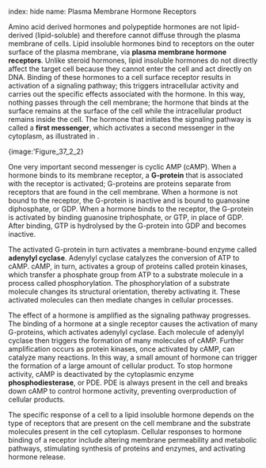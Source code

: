 index: hide
name: Plasma Membrane Hormone Receptors

Amino acid derived hormones and polypeptide hormones are not lipid-derived (lipid-soluble) and therefore cannot diffuse through the plasma membrane of cells. Lipid insoluble hormones bind to receptors on the outer surface of the plasma membrane, via  **plasma membrane hormone receptors**. Unlike steroid hormones, lipid insoluble hormones do not directly affect the target cell because they cannot enter the cell and act directly on DNA. Binding of these hormones to a cell surface receptor results in activation of a signaling pathway; this triggers intracellular activity and carries out the specific effects associated with the hormone. In this way, nothing passes through the cell membrane; the hormone that binds at the surface remains at the surface of the cell while the intracellular product remains inside the cell. The hormone that initiates the signaling pathway is called a  **first messenger**, which activates a second messenger in the cytoplasm, as illustrated in .


{image:'Figure_37_2_2}
        

One very important second messenger is cyclic AMP (cAMP). When a hormone binds to its membrane receptor, a  **G-protein** that is associated with the receptor is activated; G-proteins are proteins separate from receptors that are found in the cell membrane. When a hormone is not bound to the receptor, the G-protein is inactive and is bound to guanosine diphosphate, or GDP. When a hormone binds to the receptor, the G-protein is activated by binding guanosine triphosphate, or GTP, in place of GDP. After binding, GTP is hydrolysed by the G-protein into GDP and becomes inactive.

The activated G-protein in turn activates a membrane-bound enzyme called  **adenylyl cyclase**. Adenylyl cyclase catalyzes the conversion of ATP to cAMP. cAMP, in turn, activates a group of proteins called protein kinases, which transfer a phosphate group from ATP to a substrate molecule in a process called phosphorylation. The phosphorylation of a substrate molecule changes its structural orientation, thereby activating it. These activated molecules can then mediate changes in cellular processes.

The effect of a hormone is amplified as the signaling pathway progresses. The binding of a hormone at a single receptor causes the activation of many G-proteins, which activates adenylyl cyclase. Each molecule of adenylyl cyclase then triggers the formation of many molecules of cAMP. Further amplification occurs as protein kinases, once activated by cAMP, can catalyze many reactions. In this way, a small amount of hormone can trigger the formation of a large amount of cellular product. To stop hormone activity, cAMP is deactivated by the cytoplasmic enzyme  **phosphodiesterase**, or PDE. PDE is always present in the cell and breaks down cAMP to control hormone activity, preventing overproduction of cellular products.

The specific response of a cell to a lipid insoluble hormone depends on the type of receptors that are present on the cell membrane and the substrate molecules present in the cell cytoplasm. Cellular responses to hormone binding of a receptor include altering membrane permeability and metabolic pathways, stimulating synthesis of proteins and enzymes, and activating hormone release.
